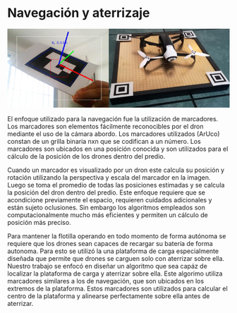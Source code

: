 # Navegación y aterrizaje

![Imagen 3](img3.png) 

El enfoque utilizado para la navegación fue la utilización de marcadores. Los marcadores son elementos fácilmente reconocibles por el dron mediante el uso de la cámara abordo. Los marcadores utilizados (ArUco) constan de un grilla binaria nxn que se codifican a un número. Los marcadores son ubicados en una posición conocida y son utilizados para el cálculo de la posición de los drones dentro del predio. 

Cuando un marcador es visualizado por un dron este calcula su posición y rotación utilizando la perspectiva y escala del marcador en la imagen. Luego se toma el promedio de todas las posiciones estimadas y se calcula la posición del dron dentro del predio. Este enfoque requiere que se acondicione previamente el espacio, requieren cuidados adicionales y están sujeto oclusiones. Sin embargo los algoritmos empleados son computacionalmente mucho más eficientes y permiten un cálculo de posición más preciso. 

Para mantener la flotilla operando en todo momento de forma autónoma se requiere que los drones sean capaces de recargar su batería de forma autonoma. Para esto se utilizó la una plataforma de carga especialmente diseñada que permite que drones se carguen solo con aterrizar sobre ella. Nuestro trabajo se enfocó en diseñar un algoritmo que sea capáz de localizar la plataforma de carga y aterrizar sobre ella. Este algorimo utiliza marcadores similares a los de navegación, que son ubicados en los extremos de la plataforma. Estos marcadores son utilizados para calcular el centro de la plataforma y alinearse perfectamente sobre ella antes de aterrizar.

